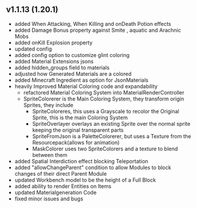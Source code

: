 ## v1.1.13 (1.20.1)
- added When Attacking, When Killing and onDeath Potion effects
- added Damage Bonus property against Smite , aquatic and Arachnic Mobs
- added onKill Explosion property
- updated config
- added config option to customize glint coloring
- added Material Extensions jsons
- added hidden_groups field to materials
- adjusted how Generated Materials are a colored
- added Minecraft Ingredient as option for JsonMaterials
- heavily Improved Material Coloring code and expandability
  - refactored Material Coloring System into MaterialRenderController
  - SpriteColorerer is the Main Coloring System, they transform origin Sprites, they include
    - SpriteColoreres, this uses a Grayscale to recolor the Original Sprite, this is the main Coloring System
    - SpriteOverlayer overlays an existing Sprite over the normal sprite keeping the original transparent parts
    - SpriteFromJson is a PaletteColorerer, but uses a Texture from the Resourcepack(allows for animation)
    - MaskColorer uses two SpriteColorers and a texture to blend between them 
- added Spatial Interdiction effect blocking Teleportation
- added "allowChangeParent" condition to allow Modules to block changes of their direct Parent Module
- updated Workbench model to be the height of a Full Block
- added ability to render Entities on Items
- updated Materialgeneration Code
- fixed minor issues and bugs